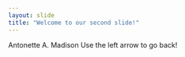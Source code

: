 ```yaml
---
layout: slide
title: "Welcome to our second slide!"
---
```

Antonette A. Madison
Use the left arrow to go back!
